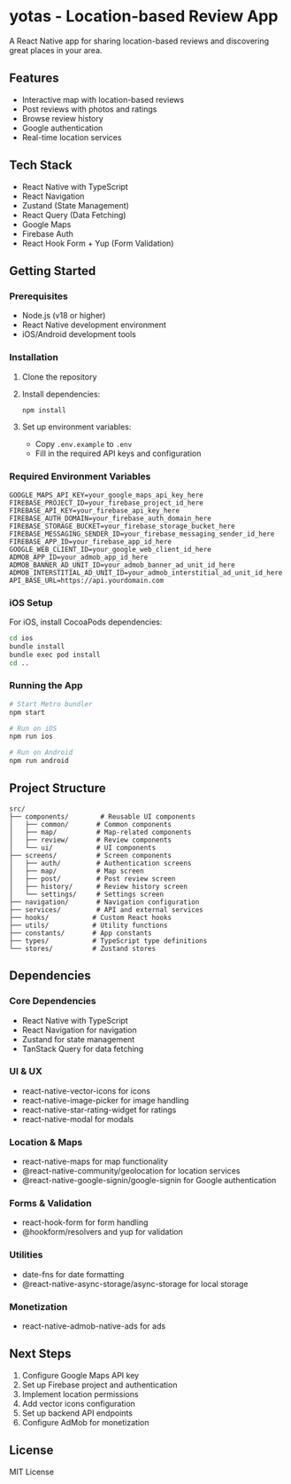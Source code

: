 # yotas - Location-based Review App

A React Native app for sharing location-based reviews and discovering great places in your area.

## Features

- Interactive map with location-based reviews
- Post reviews with photos and ratings
- Browse review history
- Google authentication
- Real-time location services

## Tech Stack

- React Native with TypeScript
- React Navigation
- Zustand (State Management)
- React Query (Data Fetching)
- Google Maps
- Firebase Auth
- React Hook Form + Yup (Form Validation)

## Getting Started

### Prerequisites

- Node.js (v18 or higher)
- React Native development environment
- iOS/Android development tools

### Installation

1. Clone the repository
2. Install dependencies:
   ```bash
   npm install
   ```

3. Set up environment variables:
   - Copy `.env.example` to `.env`
   - Fill in the required API keys and configuration

### Required Environment Variables

```env
GOOGLE_MAPS_API_KEY=your_google_maps_api_key_here
FIREBASE_PROJECT_ID=your_firebase_project_id_here
FIREBASE_API_KEY=your_firebase_api_key_here
FIREBASE_AUTH_DOMAIN=your_firebase_auth_domain_here
FIREBASE_STORAGE_BUCKET=your_firebase_storage_bucket_here
FIREBASE_MESSAGING_SENDER_ID=your_firebase_messaging_sender_id_here
FIREBASE_APP_ID=your_firebase_app_id_here
GOOGLE_WEB_CLIENT_ID=your_google_web_client_id_here
ADMOB_APP_ID=your_admob_app_id_here
ADMOB_BANNER_AD_UNIT_ID=your_admob_banner_ad_unit_id_here
ADMOB_INTERSTITIAL_AD_UNIT_ID=your_admob_interstitial_ad_unit_id_here
API_BASE_URL=https://api.yourdomain.com
```

### iOS Setup

For iOS, install CocoaPods dependencies:

```bash
cd ios
bundle install
bundle exec pod install
cd ..
```

### Running the App

```bash
# Start Metro bundler
npm start

# Run on iOS
npm run ios

# Run on Android
npm run android
```

## Project Structure

```
src/
├── components/        # Reusable UI components
│   ├── common/       # Common components
│   ├── map/          # Map-related components
│   ├── review/       # Review components
│   └── ui/           # UI components
├── screens/          # Screen components
│   ├── auth/         # Authentication screens
│   ├── map/          # Map screen
│   ├── post/         # Post review screen
│   ├── history/      # Review history screen
│   └── settings/     # Settings screen
├── navigation/       # Navigation configuration
├── services/         # API and external services
├── hooks/           # Custom React hooks
├── utils/           # Utility functions
├── constants/       # App constants
├── types/           # TypeScript type definitions
└── stores/          # Zustand stores
```

## Dependencies

### Core Dependencies
- React Native with TypeScript
- React Navigation for navigation
- Zustand for state management
- TanStack Query for data fetching

### UI & UX
- react-native-vector-icons for icons
- react-native-image-picker for image handling
- react-native-star-rating-widget for ratings
- react-native-modal for modals

### Location & Maps
- react-native-maps for map functionality
- @react-native-community/geolocation for location services
- @react-native-google-signin/google-signin for Google authentication

### Forms & Validation
- react-hook-form for form handling
- @hookform/resolvers and yup for validation

### Utilities
- date-fns for date formatting
- @react-native-async-storage/async-storage for local storage

### Monetization
- react-native-admob-native-ads for ads

## Next Steps

1. Configure Google Maps API key
2. Set up Firebase project and authentication
3. Implement location permissions
4. Add vector icons configuration
5. Set up backend API endpoints
6. Configure AdMob for monetization

## License

MIT License